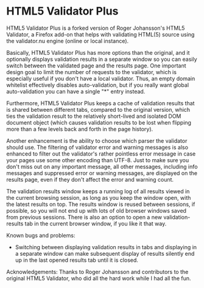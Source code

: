 # HTML5 Validator Plus

HTML5 Validator Plus is a forked version of Roger Johansson's HTML5 Validator, a Firefox add-on that helps with validating HTML(5) source using the validator.nu engine (online or local instance).

Basically, HTML5 Validator Plus has more options than the original, and it optionally displays validation results in a separate window so you can easily switch between the validated page and the results page. One important design goal to limit the number of requests to the validator, which is especially useful if you don't have a local validator. Thus, an empty domain whitelist effectively disables auto-validation, but if you really want global auto-validation you can have a single "*" entry instead.

Furthermore, HTML5 Validator Plus keeps a cache of validation results that is shared between different tabs, compared to the original version, which ties the validation result to the relatively short-lived and isolated DOM document object (which causes validation results to be lost when flipping more than a few levels back and forth in the page history).

Another enhancement is the ability to choose which parser the validator should use. The filtering of validator error and warning messages is also enhanced to filter out the validator's rather pointless error message in case your pages use some other encoding than UTF-8. Just to make sure you don't miss out on any important message, all other messages, including info messages and suppressed error or warning messages, are displayed on the results page, even if they don't affect the error and warning count.

The validation results window keeps a running log of all results viewed in the current browsing session, as long as you keep the window open, with the latest results on top. The results window is reused between sessions, if possible, so you will not end up with lots of old browser windows saved from previous sessions. There is also an option to open a new validation-results tab in the current browser window, if you like it that way.

Known bugs and problems: 
* Switching between displaying validation results in tabs and displaying in a separate window can make subsequent display of results silently end up in the last opened results tab until it is closed.

Acknowledgements: Thanks to Roger Johansson and contributors to the original HTML5 Validator, who did all the hard work while I had all the fun.
